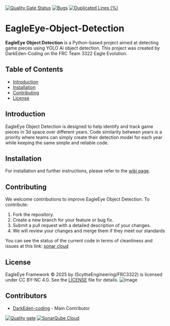 [![Quality Gate Status](https://sonarcloud.io/api/project_badges/measure?project=Scythe-Engineering_EagleEye-Object-Detection&metric=alert_status)](https://sonarcloud.io/summary/new_code?id=Scythe-Engineering_EagleEye-Object-Detection) [![Bugs](https://sonarcloud.io/api/project_badges/measure?project=Scythe-Engineering_EagleEye-Object-Detection&metric=bugs)](https://sonarcloud.io/summary/new_code?id=Scythe-Engineering_EagleEye-Object-Detection) [![Duplicated Lines (%)](https://sonarcloud.io/api/project_badges/measure?project=Scythe-Engineering_EagleEye-Object-Detection&metric=duplicated_lines_density)](https://sonarcloud.io/summary/new_code?id=Scythe-Engineering_EagleEye-Object-Detection) 

# EagleEye-Object-Detection 

**EagleEye Object Detection** is a Python-based project aimed at detecting game pieces using YOLO Ai object detection. This project was created by DarkEden-Coding on the FRC Team 3322 Eagle Evolution.

## Table of Contents
- [Introduction](#introduction)
- [Installation](#installation)
- [Contributing](#contributing)
- [License](#license)

## Introduction
EagleEye Object Detection is designed to help identify and track game pieces in 3d space over different years. Code similarity between years is a priority where teams can simply create their detection model for each year while keeping the same simple and reliable code.

## Installation
For installation and further instructions, please refer to the [wiki page](https://github.com/frc3322/EagleEye-Object-Detection/wiki).

## Contributing
We welcome contributions to improve EagleEye Object Detection. To contribute:

1. Fork the repository.
2. Create a new branch for your feature or bug fix.
3. Submit a pull request with a detailed description of your changes.
4. We will review your changes and merge them if they meet our standards

You can see the status of the current code in terms of cleanliness and issues at this link: [sonar cloud](https://sonarcloud.io/project/overview?id=Scythe-Engineering_EagleEye-Object-Detection)

## License
EagleEye Framework © 2025 by (ScytheEngineering/FRC3322) is licensed under CC BY-NC 4.0. See the [LICENSE](LICENSE) file for details.
![image](https://github.com/user-attachments/assets/e16050ce-11b1-4567-98d5-f94c44065c28)


## Contributors
- [DarkEden-coding](https://github.com/DarkEden-coding) - Main Contributor

[![Quality gate](https://sonarcloud.io/api/project_badges/quality_gate?project=Scythe-Engineering_EagleEye-Object-Detection)](https://sonarcloud.io/summary/new_code?id=Scythe-Engineering_EagleEye-Object-Detection) [![SonarQube Cloud](https://sonarcloud.io/images/project_badges/sonarcloud-dark.svg)](https://sonarcloud.io/summary/new_code?id=Scythe-Engineering_EagleEye-Object-Detection)
